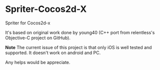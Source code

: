 Spriter-Cocos2d-X
=================

Spriter for Cocos2d-x

It's based on original work done by young40 (C++ port from relentless's Objective-C project on GitHub).

**Note**
The current issue of this project is that only iOS is well tested and supported.
It doesn't work on android and PC.

Any helps would be appreciate.